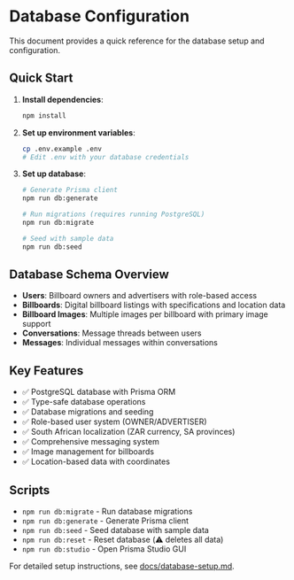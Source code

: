 # Database Configuration

This document provides a quick reference for the database setup and configuration.

## Quick Start

1. **Install dependencies**:

   ```bash
   npm install
   ```

2. **Set up environment variables**:

   ```bash
   cp .env.example .env
   # Edit .env with your database credentials
   ```

3. **Set up database**:

   ```bash
   # Generate Prisma client
   npm run db:generate

   # Run migrations (requires running PostgreSQL)
   npm run db:migrate

   # Seed with sample data
   npm run db:seed
   ```

## Database Schema Overview

- **Users**: Billboard owners and advertisers with role-based access
- **Billboards**: Digital billboard listings with specifications and location data
- **Billboard Images**: Multiple images per billboard with primary image support
- **Conversations**: Message threads between users
- **Messages**: Individual messages within conversations

## Key Features

- ✅ PostgreSQL database with Prisma ORM
- ✅ Type-safe database operations
- ✅ Database migrations and seeding
- ✅ Role-based user system (OWNER/ADVERTISER)
- ✅ South African localization (ZAR currency, SA provinces)
- ✅ Comprehensive messaging system
- ✅ Image management for billboards
- ✅ Location-based data with coordinates

## Scripts

- `npm run db:migrate` - Run database migrations
- `npm run db:generate` - Generate Prisma client
- `npm run db:seed` - Seed database with sample data
- `npm run db:reset` - Reset database (⚠️ deletes all data)
- `npm run db:studio` - Open Prisma Studio GUI

For detailed setup instructions, see [docs/database-setup.md](docs/database-setup.md).
